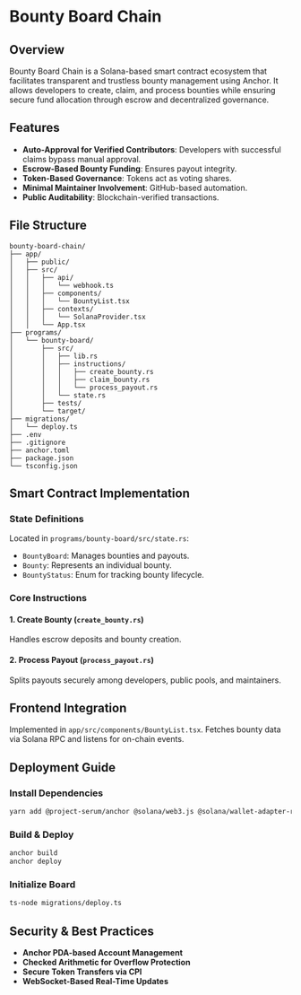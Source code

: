 # Bounty Board Chain

## Overview
Bounty Board Chain is a Solana-based smart contract ecosystem that facilitates transparent and trustless bounty management using Anchor. It allows developers to create, claim, and process bounties while ensuring secure fund allocation through escrow and decentralized governance.

## Features
- **Auto-Approval for Verified Contributors**: Developers with successful claims bypass manual approval.
- **Escrow-Based Bounty Funding**: Ensures payout integrity.
- **Token-Based Governance**: Tokens act as voting shares.
- **Minimal Maintainer Involvement**: GitHub-based automation.
- **Public Auditability**: Blockchain-verified transactions.

## File Structure
```
bounty-board-chain/
├── app/
│   ├── public/
│   ├── src/
│   │   ├── api/
│   │   │   └── webhook.ts
│   │   ├── components/
│   │   │   └── BountyList.tsx
│   │   ├── contexts/
│   │   │   └── SolanaProvider.tsx
│   │   └── App.tsx
├── programs/
│   └── bounty-board/
│       ├── src/
│       │   ├── lib.rs
│       │   ├── instructions/
│       │   │   ├── create_bounty.rs
│       │   │   ├── claim_bounty.rs
│       │   │   └── process_payout.rs
│       │   └── state.rs
│       ├── tests/
│       └── target/
├── migrations/
│   └── deploy.ts
├── .env
├── .gitignore
├── anchor.toml
├── package.json
└── tsconfig.json
```

## Smart Contract Implementation
### State Definitions
Located in `programs/bounty-board/src/state.rs`:
- `BountyBoard`: Manages bounties and payouts.
- `Bounty`: Represents an individual bounty.
- `BountyStatus`: Enum for tracking bounty lifecycle.

### Core Instructions
#### 1. Create Bounty (`create_bounty.rs`)
Handles escrow deposits and bounty creation.
#### 2. Process Payout (`process_payout.rs`)
Splits payouts securely among developers, public pools, and maintainers.

## Frontend Integration
Implemented in `app/src/components/BountyList.tsx`. Fetches bounty data via Solana RPC and listens for on-chain events.

## Deployment Guide
### Install Dependencies
```bash
yarn add @project-serum/anchor @solana/web3.js @solana/wallet-adapter-react
```
### Build & Deploy
```bash
anchor build
anchor deploy
```
### Initialize Board
```bash
ts-node migrations/deploy.ts
```

## Security & Best Practices
- **Anchor PDA-based Account Management**
- **Checked Arithmetic for Overflow Protection**
- **Secure Token Transfers via CPI**
- **WebSocket-Based Real-Time Updates**